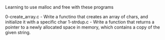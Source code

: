 Learning to use malloc and free with these programs

0-create_array.c - Write a functino that creates an array of chars, and initialize it with a specific char
1-strdup.c - Write a function that returns a pointer to a newly allocated space in memory, which contains a copy of the given string.

